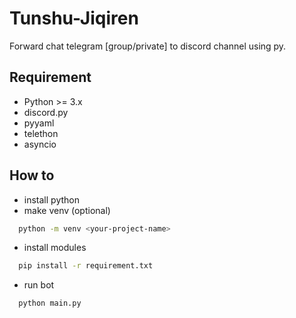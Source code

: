 # Tunshu-Jiqiren
Forward chat telegram [group/private] to discord channel using py.

## Requirement
- Python >= 3.x
- discord.py
- pyyaml
- telethon
- asyncio

## How to
- install python
- make venv (optional)
```bash
  python -m venv <your-project-name>
```
- install modules
```bash
  pip install -r requirement.txt
```
- run bot
```bash
  python main.py
```
